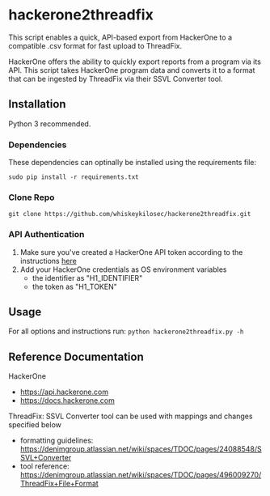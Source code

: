 # hackerone2threadfix
This script enables a quick, API-based export from HackerOne to a compatible .csv format for fast upload to ThreadFix.

HackerOne offers the ability to quickly export reports from a program via its API. This script takes HackerOne program data and converts it to a format that can be ingested by ThreadFix via their SSVL Converter tool.

## Installation
Python 3 recommended.

### Dependencies
These dependencies can optinally be installed using the requirements file:

```
sudo pip install -r requirements.txt
```

### Clone Repo
```
git clone https://github.com/whiskeykilosec/hackerone2threadfix.git
```

### API Authentication
1. Make sure you've created a HackerOne API token according to the instructions [here](https://docs.hackerone.com/programs/api-tokens.html)
2. Add your HackerOne credentials as OS environment variables
    - the identifier as "H1_IDENTIFIER" 
    - the token as "H1_TOKEN"

## Usage
For all options and instructions run: `python hackerone2threadfix.py -h`

## Reference Documentation
HackerOne
- https://api.hackerone.com
- https://docs.hackerone.com

ThreadFix: SSVL Converter tool can be used with mappings and changes specified below
- formatting guidelines: https://denimgroup.atlassian.net/wiki/spaces/TDOC/pages/24088548/SSVL+Converter
- tool reference: https://denimgroup.atlassian.net/wiki/spaces/TDOC/pages/496009270/ThreadFix+File+Format